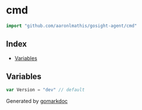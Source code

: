 <!-- Code generated by gomarkdoc. DO NOT EDIT -->

# cmd

```go
import "github.com/aaronlmathis/gosight-agent/cmd"
```

## Index

- [Variables](<#variables>)


## Variables

<a name="Version"></a>

```go
var Version = "dev" // default
```

Generated by [gomarkdoc](<https://github.com/princjef/gomarkdoc>)
